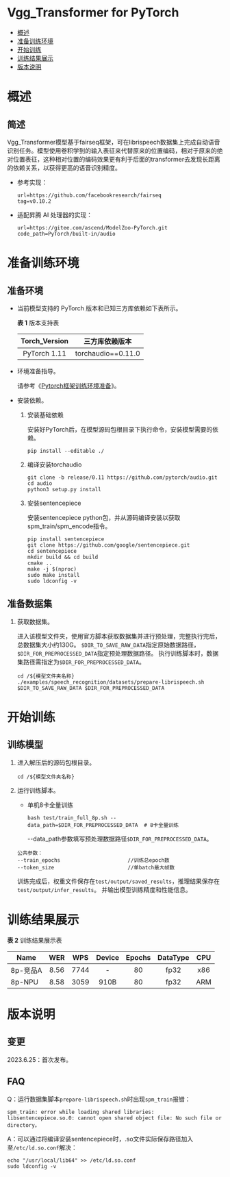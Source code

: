 # Vgg_Transformer for PyTorch

-   [概述](概述.md)
-   [准备训练环境](准备训练环境.md)
-   [开始训练](开始训练.md)
-   [训练结果展示](训练结果展示.md)
-   [版本说明](版本说明.md)



# 概述

## 简述

Vgg_Transformer模型基于fairseq框架，可在librispeech数据集上完成自动语音识别任务。模型使用卷积学到的输入表征来代替原来的位置编码，相对于原来的绝对位置表征，这种相对位置的编码效果更有利于后面的transformer去发现长距离的依赖关系，以获得更高的语音识别精度。


- 参考实现：

  ```
  url=https://github.com/facebookresearch/fairseq
  tag=v0.10.2
  ```

- 适配昇腾 AI 处理器的实现：

  ```
  url=https://gitee.com/ascend/ModelZoo-PyTorch.git
  code_path=PyTorch/built-in/audio
  ```


# 准备训练环境

## 准备环境

- 当前模型支持的 PyTorch 版本和已知三方库依赖如下表所示。

  **表 1**  版本支持表

  | Torch_Version      |      三方库依赖版本      |
  |:-----------------:| :--------------------: |
  | PyTorch 1.11 | torchaudio==0.11.0 |
  
- 环境准备指导。

  请参考《[Pytorch框架训练环境准备](https://www.hiascend.com/document/detail/zh/ModelZoo/pytorchframework/ptes)》。
  
- 安装依赖。

  1. 安装基础依赖

      安装好PyTorch后，在模型源码包根目录下执行命令，安装模型需要的依赖。
      ```
      pip install --editable ./
      ```

  2. 编译安装torchaudio

      ```
      git clone -b release/0.11 https://github.com/pytorch/audio.git
      cd audio
      python3 setup.py install
      ```

  3. 安装sentencepiece

      安装sentencepiece python包，并从源码编译安装以获取spm_train/spm_encode指令。
      ```
      pip install sentencepiece
      git clone https://github.com/google/sentencepiece.git
      cd sentencepiece
      mkdir build && cd build
      cmake ..
      make -j $(nproc)
      sudo make install 
      sudo ldconfig -v
      ```


## 准备数据集

1. 获取数据集。

   进入该模型文件夹，使用官方脚本获取数据集并进行预处理，完整执行完后，总数据集大小约130G。
   `$DIR_TO_SAVE_RAW_DATA`指定原始数据路径，`$DIR_FOR_PREPROCESSED_DATA`指定预处理数据路径。
   执行训练脚本时，数据集路径需指定为`$DIR_FOR_PREPROCESSED_DATA`。

   ```
   cd /${模型文件夹名称}
   ./examples/speech_recognition/datasets/prepare-librispeech.sh $DIR_TO_SAVE_RAW_DATA $DIR_FOR_PREPROCESSED_DATA
   ```

# 开始训练

## 训练模型

1. 进入解压后的源码包根目录。

   ```
   cd /${模型文件夹名称}
   ```

2. 运行训练脚本。

   - 单机8卡全量训练
     ```
     bash test/train_full_8p.sh --data_path=$DIR_FOR_PREPROCESSED_DATA  # 8卡全量训练
     ```

     --data_path参数填写预处理数据路径`$DIR_FOR_PREPROCESSED_DATA`。

   ```
   公共参数：
   --train_epochs                      //训练总epoch数
   --token_size                        //单batch最大帧数
   ```
   训练完成后，权重文件保存在`test/output/saved_results`，推理结果保存在`test/output/infer_results`。
   并输出模型训练精度和性能信息。
   

# 训练结果展示

**表 2**  训练结果展示表

| Name   | WER  | WPS  | Device | Epochs | DataType | CPU |
|--------|:----:|:----:|:------:|:------:|:--------:|:---:|
| 8p-竞品A | 8.56 | 7744 |   -    |   80   |   fp32   | x86 |
| 8p-NPU | 8.58 | 3059 |  910B  |   80   |   fp32   | ARM |

# 版本说明

## 变更

2023.6.25：首次发布。

## FAQ

Q：运行数据集脚本`prepare-librispeech.sh`时出现`spm_train`报错：

```
spm_train: error while loading shared libraries: libsentencepiece.so.0: cannot open shared object file: No such file or directory。
```

A：可以通过将编译安装sentencepiece时，.so文件实际保存路径加入至`/etc/ld.so.conf`解决：

```
echo "/usr/local/lib64" >> /etc/ld.so.conf
sudo ldconfig -v
```